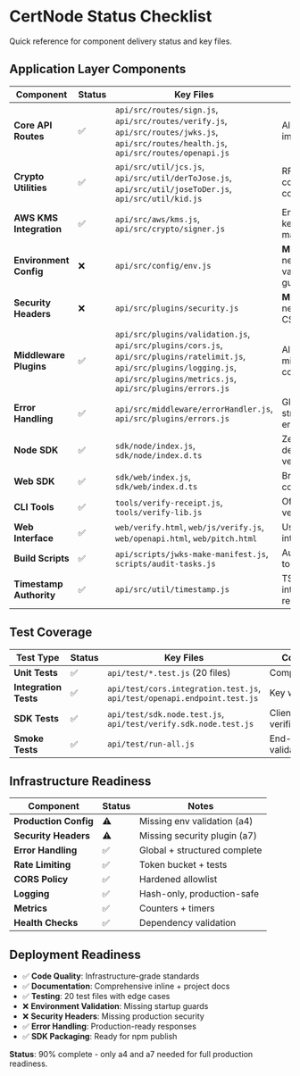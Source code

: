 # CertNode Status Checklist

Quick reference for component delivery status and key files.

## Application Layer Components

| Component | Status | Key Files | Notes |
|-----------|--------|-----------|-------|
| **Core API Routes** | ✅ | `api/src/routes/sign.js`, `api/src/routes/verify.js`, `api/src/routes/jwks.js`, `api/src/routes/health.js`, `api/src/routes/openapi.js` | All endpoints implemented |
| **Crypto Utilities** | ✅ | `api/src/util/jcs.js`, `api/src/util/derToJose.js`, `api/src/util/joseToDer.js`, `api/src/util/kid.js` | RFC compliance complete |
| **AWS KMS Integration** | ✅ | `api/src/aws/kms.js`, `api/src/crypto/signer.js` | Enterprise key management |
| **Environment Config** | ❌ | `api/src/config/env.js` | **MISSING** - needs validation guards |
| **Security Headers** | ❌ | `api/src/plugins/security.js` | **MISSING** - needs HSTS, CSP headers |
| **Middleware Plugins** | ✅ | `api/src/plugins/validation.js`, `api/src/plugins/cors.js`, `api/src/plugins/ratelimit.js`, `api/src/plugins/logging.js`, `api/src/plugins/metrics.js`, `api/src/plugins/errors.js` | All middleware complete |
| **Error Handling** | ✅ | `api/src/middleware/errorHandler.js`, `api/src/plugins/errors.js` | Global + structured errors |
| **Node SDK** | ✅ | `sdk/node/index.js`, `sdk/node/index.d.ts` | Zero-dependency verification |
| **Web SDK** | ✅ | `sdk/web/index.js`, `sdk/web/index.d.ts` | Browser compatibility |
| **CLI Tools** | ✅ | `tools/verify-receipt.js`, `tools/verify-lib.js` | Offline verification |
| **Web Interface** | ✅ | `web/verify.html`, `web/js/verify.js`, `web/openapi.html`, `web/pitch.html` | User interfaces |
| **Build Scripts** | ✅ | `api/scripts/jwks-make-manifest.js`, `scripts/audit-tasks.js` | Automation tools |
| **Timestamp Authority** | ✅ | `api/src/util/timestamp.js` | TSA integration ready |

## Test Coverage

| Test Type | Status | Key Files | Coverage |
|-----------|--------|-----------|----------|
| **Unit Tests** | ✅ | `api/test/*.test.js` (20 files) | Comprehensive |
| **Integration Tests** | ✅ | `api/test/cors.integration.test.js`, `api/test/openapi.endpoint.test.js` | Key workflows |
| **SDK Tests** | ✅ | `api/test/sdk.node.test.js`, `api/test/verify.sdk.node.test.js` | Client verification |
| **Smoke Tests** | ✅ | `api/test/run-all.js` | End-to-end validation |

## Infrastructure Readiness

| Component | Status | Notes |
|-----------|--------|-------|
| **Production Config** | ⚠️ | Missing env validation (a4) |
| **Security Headers** | ⚠️ | Missing security plugin (a7) |
| **Error Handling** | ✅ | Global + structured complete |
| **Rate Limiting** | ✅ | Token bucket + tests |
| **CORS Policy** | ✅ | Hardened allowlist |
| **Logging** | ✅ | Hash-only, production-safe |
| **Metrics** | ✅ | Counters + timers |
| **Health Checks** | ✅ | Dependency validation |

## Deployment Readiness

- ✅ **Code Quality**: Infrastructure-grade standards
- ✅ **Documentation**: Comprehensive inline + project docs  
- ✅ **Testing**: 20 test files with edge cases
- ❌ **Environment Validation**: Missing startup guards
- ❌ **Security Headers**: Missing production security
- ✅ **Error Handling**: Production-ready responses
- ✅ **SDK Packaging**: Ready for npm publish

**Status**: 90% complete - only a4 and a7 needed for full production readiness.